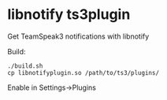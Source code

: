libnotify ts3plugin
===================

Get TeamSpeak3 notifications with libnotify

Build:

	./build.sh
	cp libnotifyplugin.so /path/to/ts3/plugins/


Enable in Settings->Plugins
